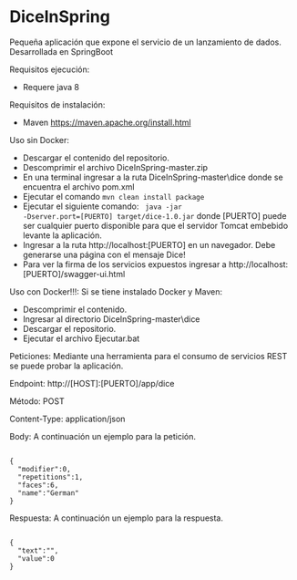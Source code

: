 # DiceInSpring
Pequeña aplicación que expone el servicio de un lanzamiento de dados. Desarrollada en SpringBoot 

Requisitos ejecución:
- Requere java 8

Requisitos de instalación:
- Maven https://maven.apache.org/install.html

Uso sin Docker:
- Descargar el contenido del repositorio.
- Descomprimir el archivo DiceInSpring-master.zip
- En una terminal ingresar a la ruta DiceInSpring-master\dice donde se encuentra el archivo pom.xml
- Ejecutar el comando <code>mvn clean install package</code>
- Ejecutar el siguiente comando:
<code> java -jar -Dserver.port=[PUERTO] target/dice-1.0.jar</code>
  donde [PUERTO] puede ser cualquier puerto disponible para que el servidor Tomcat embebido levante la aplicación.
- Ingresar a la ruta http://localhost:[PUERTO] en un navegador. Debe generarse una página con el mensaje Dice!
- Para ver la firma de los servicios expuestos ingresar a http://localhost:[PUERTO]/swagger-ui.html
  
Uso con Docker!!!:
  Si se tiene instalado Docker y Maven:
  - Descomprimir el contenido.
  - Ingresar al directorio DiceInSpring-master\dice
  - Descargar el repositorio.
  - Ejecutar el archivo Ejecutar.bat
  
Peticiones:
Mediante una herramienta para el consumo de servicios REST se puede probar la aplicación.

Endpoint: http://[HOST]:[PUERTO]/app/dice

Método: POST

Content-Type: application/json

Body: A continuación un ejemplo para la petición.

<code>
{
  "modifier":0,
  "repetitions":1,
  "faces":6,
  "name":"German"
}
</code>



Respuesta: A continuación un ejemplo para la respuesta.

<code>
{
  "text":"",
  "value":0
}
</code>
